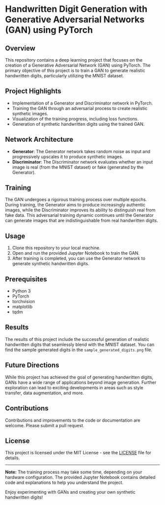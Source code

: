 # Handwritten Digit Generation with Generative Adversarial Networks (GAN) using PyTorch

## Overview
This repository contains a deep learning project that focuses on the creation of a Generative Adversarial Network (GAN) using PyTorch. The primary objective of this project is to train a GAN to generate realistic handwritten digits, particularly utilizing the MNIST dataset.

## Project Highlights
- Implementation of a Generator and Discriminator network in PyTorch.
- Training the GAN through an adversarial process to create realistic synthetic images.
- Visualization of the training progress, including loss functions.
- Generation of synthetic handwritten digits using the trained GAN.

## Network Architecture
- **Generator**: The Generator network takes random noise as input and progressively upscales it to produce synthetic images.
- **Discriminator**: The Discriminator network evaluates whether an input image is real (from the MNIST dataset) or fake (generated by the Generator).

## Training
The GAN undergoes a rigorous training process over multiple epochs. During training, the Generator aims to produce increasingly authentic images, while the Discriminator improves its ability to distinguish real from fake data. This adversarial training dynamic continues until the Generator can generate images that are indistinguishable from real handwritten digits.

## Usage
1. Clone this repository to your local machine.
2. Open and run the provided Jupyter Notebook to train the GAN.
3. After training is completed, you can use the Generator network to generate synthetic handwritten digits.

## Prerequisites
- Python 3
- PyTorch
- torchvision
- matplotlib
- tqdm

## Results
The results of this project include the successful generation of realistic handwritten digits that seamlessly blend with the MNIST dataset. You can find the sample generated digits in the `sample_generated_digits.png` file.

## Future Directions
While this project has achieved the goal of generating handwritten digits, GANs have a wide range of applications beyond image generation. Further exploration can lead to exciting developments in areas such as style transfer, data augmentation, and more.

## Contributions
Contributions and improvements to the code or documentation are welcome. Please submit a pull request.

## License
This project is licensed under the MIT License - see the [LICENSE](LICENSE) file for details.

---

**Note:** The training process may take some time, depending on your hardware configuration. The provided Jupyter Notebook contains detailed code and explanations to help you understand the project.

Enjoy experimenting with GANs and creating your own synthetic handwritten digits!

